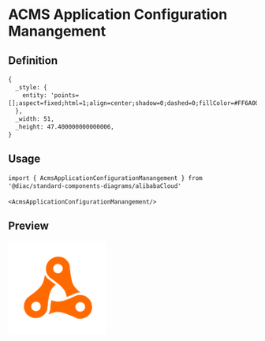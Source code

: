 # ACMS Application Configuration Manangement

## Definition

```
{
  _style: { 
    entity: 'points=[];aspect=fixed;html=1;align=center;shadow=0;dashed=0;fillColor=#FF6A00;strokeColor=none;shape=mxgraph.alibaba_cloud.acms_application_configuration_manangement;',
  },
  _width: 51,
  _height: 47.400000000000006,
}
```

## Usage

```
import { AcmsApplicationConfigurationManangement } from '@diac/standard-components-diagrams/alibabaCloud'

<AcmsApplicationConfigurationManangement/>
```

## Preview

<img src="./acms-application-configuration-manangement.png" width="200"/>
